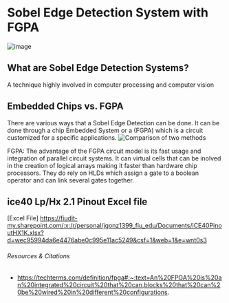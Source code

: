 # Sobel Edge Detection System with FGPA 
![image](https://github.com/user-attachments/assets/fd6eff4e-ab69-41b2-a017-66208e638eda)





## What are Sobel Edge Detection Systems? 
A technique highly involved in computer processing and computer vision 


## Embedded Chips vs. FGPA 
There are various ways that a Sobel Edge Detection can be done. It can be done through a chip Embedded System or a (FGPA) which is a 
circuit customized for a specific applications. 
![Comparison of two methods](https://github.com/user-attachments/assets/3d146456-718e-47a0-babf-43f6dac96edc)

FGPA: The advantage of the FGPA circuit model is its fast usage and integration of parallel circuit systems. It can virtual cells that can be inolved in the creation of logical arrays 
making it faster than hardware chip processors. They do rely on HLDs which assign a gate to a boolean operator and can link several gates together. 

## ice40 Lp/Hx 2.1 Pinout Excel file
[Excel File] https://fiudit-my.sharepoint.com/:x:/r/personal/jgonz1399_fiu_edu/Documents/iCE40PinoutHX1K.xlsx?d=wec95994da6e4476abe0c995e11ac5249&csf=1&web=1&e=wnt0s3




###### Resources & Citations 
- https://techterms.com/definition/fpga#:~:text=An%20FPGA%20is%20an%20integrated%20circuit%20that%20can,blocks%20that%20can%20be%20wired%20in%20different%20configurations.

